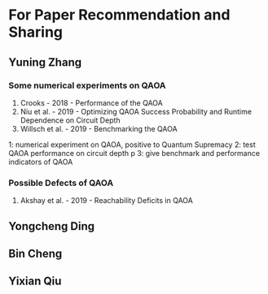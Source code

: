 # For Paper Recommendation and Sharing


## Yuning Zhang
### Some numerical experiments on QAOA
1. Crooks - 2018 - Performance of the QAOA
2. Niu et al. - 2019 - Optimizing QAOA Success Probability and Runtime Dependence on Circuit Depth
3. Willsch et al. - 2019 - Benchmarking the QAOA

1: numerical experiment on QAOA, positive to Quantum Supremacy
2: test QAOA performance on circuit depth p
3: give benchmark and performance indicators of QAOA

### Possible Defects of QAOA
1. Akshay et al. - 2019 - Reachability Deficits in QAOA

## Yongcheng Ding

## Bin Cheng

## Yixian Qiu